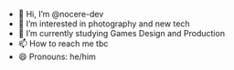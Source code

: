- 👋 Hi, I’m @nocere-dev
- 👀 I’m interested in photography and new tech
- 🌱 I’m currently studying Games Design and Production
- 📫 How to reach me tbc
- 😄 Pronouns: he/him
